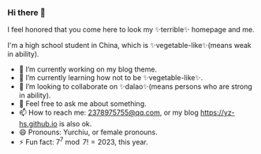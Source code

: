 ### Hi there 👋

I feel honored that you come here to look my ✨terrible✨ homepage and me.

I'm a high school student in China, which is ✨vegetable-like✨(means weak in ability).

- 🔭 I’m currently working on my blog theme.
- 🌱 I’m currently learning how not to be ✨vegetable-like✨.
- 👯 I’m looking to collaborate on ✨dalao✨(means persons who are strong in ability).
- 💬 Feel free to ask me about something.
- 📫 How to reach me: 2378975755@qq.com, or my blog https://yz-hs.github.io is also ok.
- 😄 Pronouns: Yurchiu, or female pronouns.
- ⚡ Fun fact: $7^7\bmod7!=2023$, this year.
